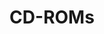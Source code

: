 ---
title: CD-ROMs
longTitle: 'CD-ROMs'
tags:
- gccommon
relatedTerm:
- "[[Compact discs Digital recordings]]"
---